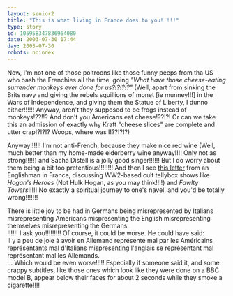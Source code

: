 ```yaml
---
layout: senior2
title: "This is what living in France does to you!!!!!"
type: story
id: 105958347836964080
date: 2003-07-30 17:44
day: 2003-07-30
robots: noindex
---
```


Now, I'm not one of those poltroons like those funny peeps from tha US who bash the Frenchies all the time, going <i>"What have those cheese-eating surrender monkeys ever done for us?!?!?!?"</i> (Well, apart from sinking the Brits navy and giving the rebels squillions of monet [ie munney!!!] in the Wars of Independence, and giving them the Statue of Liberty, I dunno either!!!!!! Anyway, aren't they supposed to be frogs instead of monkeys!??!!? And don't you Americans eat cheese!??!?! Or can we take this an admission of exactly why Kraft "cheese slices" are complete and utter crap!?!?!? Woops, where was I!??!?!?)

Anyway!!!!!! I'm not anti-French, because they make nice red wine (Well, much better than my home-made elderberry wine anyway!!!! Only not as strong!!!!!) and Sacha Distell is a jolly good singer!!!!!! But I do worry about them being a bit too pretentious!!!!!!!! And then I see <a href="http://www.spiked-online.com/Printable/00000006DE84.htm">this letter</a> from an Englishman in France, discussing WW2-based cult tellybox shows like <i>Hogan's Heroes</i> (Not Hulk Hogan, as you may think!!!!) and <i>Fawlty Towers</i>!!!!! No exactly a spiritual journey to one's navel, and you'd be totally wrong!!!!!!!<div class="quote">There is little joy to be had in Germans being misrepresented by Italians misrepresenting Americans mispresenting the English misrepresenting themselves misrepresenting the Germans.</div>!!!!!! I ask you!!!!!!!!! Of course, it could be worse. He could have said:<div class="quote">Il y a peu de joie à avoir en Allemand représenté mal par les Américains représentants mal d'Italians mispresenting l'anglais se représentant mal représentant mal les Allemands.</div>... Which would be even worse!!!!! Especially if someone said it, and some crappy subtitles, like those ones which look like they were done on a BBC model B, appear below their faces for about 2 seconds while they smoke a cigarette!!!!
<div style="clear: both;"></div>

